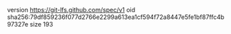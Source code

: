 version https://git-lfs.github.com/spec/v1
oid sha256:79df859236f077d2766e2299a613ea1cf594f72a8447e5fe1bf87ffc4b97327e
size 193
